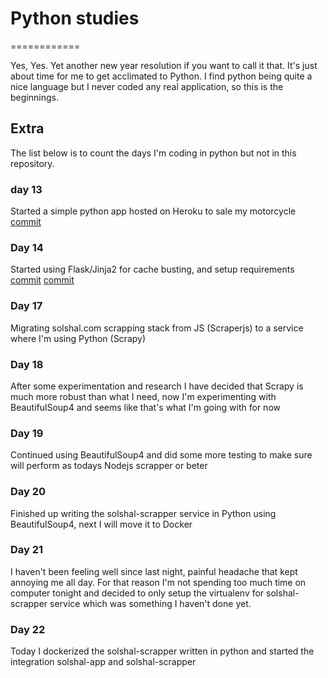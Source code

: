 # Python studies
============

Yes, Yes. Yet another new year resolution if you want to call it that. It's just about time for me to get acclimated to Python.
I find python being quite a nice language but I never coded any real application, so this is the beginnings.

## Extra
The list below is to count the days I'm coding in python but not in this repository.

### day 13
Started a simple python app hosted on Heroku to sale my motorcycle
[commit](https://github.com/weblancaster/fz09-sale/commit/64baaabb2b03702a03a243d26cb5aeca87d7c79c)

### Day 14
Started using Flask/Jinja2 for cache busting, and setup requirements
[commit](https://github.com/weblancaster/fz09-sale/commit/79e857a4bc5332583fa809b98a684d0ddc07f240)
[commit](https://github.com/weblancaster/fz09-sale/commit/f1c8c3c475ed927baffcd42ba0596bd20c64abec)

### Day 17
Migrating solshal.com scrapping stack from JS (Scraperjs) to a service where I'm using Python (Scrapy)

### Day 18
After some experimentation and research I have decided that Scrapy is much more robust than what I need, now I'm experimenting with BeautifulSoup4 and seems like that's what I'm going with for now

### Day 19
Continued using BeautifulSoup4 and did some more testing to make sure will perform as todays Nodejs scrapper or beter

### Day 20
Finished up writing the solshal-scrapper service in Python using BeautifulSoup4, next I will move it to Docker

### Day 21
I haven't been feeling well since last night, painful headache that kept annoying me all day.
For that reason I'm not spending too much time on computer tonight and decided to only setup the virtualenv  for solshal-scrapper service which was something I haven't done yet.

### Day 22
Today I dockerized the solshal-scrapper written in python and started the integration solshal-app and solshal-scrapper
